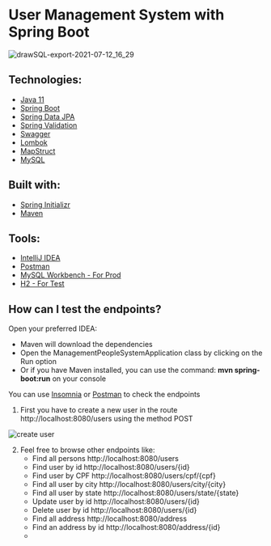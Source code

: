 # User Management System with Spring Boot

![drawSQL-export-2021-07-12_16_29](https://user-images.githubusercontent.com/18031693/125344948-4f197000-e32e-11eb-88a6-914e92ece416.png)

## Technologies:

- [Java 11](https://docs.oracle.com/en/java/javase/11/)
- [Spring Boot](https://spring.io/projects/spring-boot)
- [Spring Data JPA](https://spring.io/projects/spring-data-jpa)
- [Spring Validation](https://spring.io/guides/gs/validating-form-input/)
- [Swagger](https://swagger.io/specification/)
- [Lombok](https://projectlombok.org/)
- [MapStruct](https://mapstruct.org/)
- [MySQL](https://www.mysql.com/)

## Built with:

- [Spring Initializr](https://start.spring.io/)
- [Maven](https://maven.apache.org/index.html)

## Tools:

- [IntelliJ IDEA](https://www.jetbrains.com/idea/promo/)
- [Postman](https://www.postman.com/)
- [MySQL Workbench - For Prod](https://www.mysql.com/products/workbench/)
- [H2 - For Test](http://localhost:8080/h2-console/)

## How can I test the endpoints?

Open your preferred IDEA: 

- Maven will download the dependencies 
- Open the ManagementPeopleSystemApplication class by clicking on the Run option 
- Or if you have Maven installed, you can use the command: **mvn spring-boot:run** on your console 

You can use  [Insomnia](https://insomnia.rest/) or [Postman](https://www.postman.com/) to check the endpoints

1. First you have to create a new user in the route http://localhost:8080/users using the method POST

![create user](https://user-images.githubusercontent.com/18031693/125319921-98a79200-e311-11eb-877c-d7830b58d92a.png)

2. Feel free to browse other endpoints like:
    - Find all persons http://localhost:8080/users
    - Find user by id http://localhost:8080/users/{id}
    - Find user by CPF http://localhost:8080/users/cpf/{cpf}
    - Find all user by city http://localhost:8080/users/city/{city}
    - Find all user by state http://localhost:8080/users/state/{state}
    - Update user by id http://localhost:8080/users/{id} 
    - Delete user by id http://localhost:8080/users/{id}
    - Find all address http://localhost:8080/address
    - Find an address by id http://localhost:8080/address/{id}
    - 
